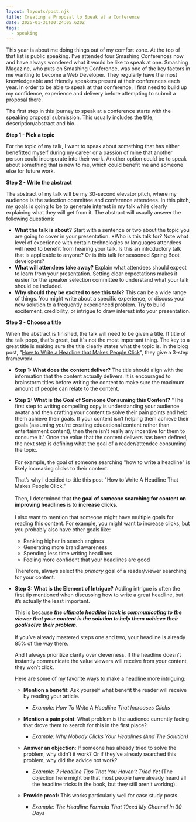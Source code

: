 ```yaml
---
layout: layouts/post.njk
title: Creating a Proposal to Speak at a Conference
date: 2025-01-31T00:24:05.620Z
tags:
  - speaking
---
```

This year is about me doing things out of my comfort zone. At the top of that list is public speaking. I've attended four Smashing Conferences now and have always wondered what it would be like to speak at one. Smashing Magazine, who puts on Smashing Conference, was one of the key factors in me wanting to become a Web Developer. They regularly have the most knowledgeable and friendly speakers present at their conferences each year. In order to be able to speak at that conference, I first need to build up my confidence, experience and delivery before attempting to submit a proposal there.

The first step in this journey to speak at a conference starts with the speaking proposal submission. This usually includes the title, description/abstract and bio.

**Step 1 - Pick a topic**

For the topic of my talk, I want to speak about something that has either benefitted myself during my career or a passion of mine that another person could incorporate into their work. Another option could be to speak about something that is new to me, which could benefit me and someone else for future work.

**Step 2 - Write the abstract**

The abstract of my talk will be my 30-second elevator pitch, where my audience is the selection committee and conference attendees. In this pitch, my goals is going to be to generate interest in my talk while clearly explaining what they will get from it. The abstract will usually answer the following questions:

* **What the talk is about?** Start with a sentence or two about the topic you are going to cover in your presentation.
  *Who is this talk for? Note what level of experience with certain technologies or languages attendees will need to benefit from hearing your talk. Is this an introductory talk that is applicable to anyone? Or is this talk for seasoned Spring Boot developers?
* **What will attendees take away?** Explain what attendees should expect to learn from your presentation. Setting clear expectations makes it easier for the speaker selection committee to understand what your talk should be included.
* **Why should they be excited to see this talk?** This can be a wide range of things. You might write about a specific experience, or discuss your new solution to a frequently experienced problem. Try to build excitement, credibility, or intrigue to draw interest into your presentation.

**Step 3 - Choose a title**

When the abstract is finished, the talk will need to be given a title. If title of the talk pops, that's great, but it's not the most important thing. The key to a great title is making sure the title clearly states what the topic is. In the blog post, "[How to Write a Headline that Makes People Click](https://copyblogger.com/how-to-write-headlines-that-work/)", they give a 3-step framework. 

* **S﻿tep 1: What does the content deliver?** The title should align with the information that the content actually delivers. It is encouraged to brainstorm titles before writing the content to make sure the maximum amount of people can relate to the content.
* **S﻿tep 2: What is the Goal of Someone Consuming this Content?** "The first step to writing compelling copy is understanding your audience avatar and then crafting your content to solve their pain points and help them achieve their goals. If your content isn’t helping them achieve their goals (assuming you’re creating educational content rather than entertainment content), then there isn’t really any incentive for them to consume it." Once the value that the content delivers has been defined, the next step is defining what the goal of a reader/attendee consuming the topic.\
  \
  For example, the goal of someone searching "how to write a headline" is likely increasing clicks to their content.

  That’s why I decided to title this post "How to Write A Headline That Makes People Click."\
  \
  Then, I determined that **the goal of someone searching for content on improving headlines** is to **increase clicks**. \
  \
  I also want to mention that someone might have multiple goals for reading this content. For example, you might want to increase clicks, but you probably also have other goals like:

  * Ranking higher in search engines 
  * Generating more brand awareness
  * Spending less time writing headlines
  * Feeling more confident that your headlines are good

  Therefore, always select the *primary* goal of a reader/viewer searching for your content.
* **S﻿tep 3: What is the Element of Intrigue?** Adding intrigue is often the first tip mentioned when discussing how to write a great headline, but it’s actually the least important.

  This is because ***the ultimate headline hack is communicating to the viewer that your content is the solution to help them achieve their goal/solve their problem***. \
  \
  If you’ve already mastered steps one and two, your headline is already 85% of the way there. 

  And I always prioritize clarity over cleverness. If the headline doesn’t instantly communicate the value viewers will receive from your content, they won’t click.

  Here are some of my favorite ways to make a headline more intriguing:

  * **Mention a benefi**t: Ask yourself what benefit the reader will receive by reading your article.

    * *Example: How To Write A Headline That Increases Clicks*
  * **Mention a pain point**: What problem is the audience currently facing that drove them to search for this in the first place?

    * *Example: Why Nobody Clicks Your Headlines (And The Solution)* 
  * **Answer an objection**: If someone has already tried to solve the problem, why didn’t it work? Or if they’ve already searched this problem, why did the advice not work?

    * *Example: 7 Headline Tips That You Haven’t Tried Yet* (The objection here might be that most people have already heard all the headline tricks in the book, but they still aren’t working).
  * **Provide proof:** This works particularly well for case study posts.

    * *Example: The Headline Formula That 10xed My Channel In 30 Days*